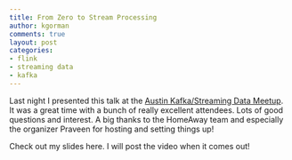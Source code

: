 ```yaml
---
title: From Zero to Stream Processing
author: kgorman
comments: true
layout: post
categories:
- flink
- streaming data
- kafka
---
```


Last night I presented this talk at the [Austin Kafka/Streaming Data Meetup](https://www.meetup.com/Austin-Apache-Kafka-Meetup-Stream-Data-Platform/). It was a great time with a bunch of really excellent attendees. Lots of good questions and interest. A big thanks to the HomeAway team and especially the organizer Praveen for hosting and setting things up!

<!--more-->

Check out my slides here. I will post the video when it comes out!

<script async class="speakerdeck-embed" data-id="ee269c69da28469a934feb46b28abed9" data-ratio="1.77777777777778" src="//speakerdeck.com/assets/embed.js"></script>
